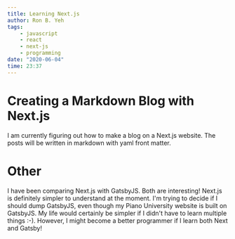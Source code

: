 ```yaml
---
title: Learning Next.js
author: Ron B. Yeh
tags:
    - javascript
    - react
    - next-js
    - programming
date: "2020-06-04"
time: 23:37
---
```


# Creating a Markdown Blog with Next.js
I am currently figuring out how to make a blog on a Next.js website. The posts will be written in markdown with yaml front matter.

# Other
I have been comparing Next.js with GatsbyJS. Both are interesting! Next.js is definitely simpler to understand at the moment. I'm trying to decide if I should dump GatsbyJS, even though my Piano University website is built on GatsbyJS. My life would certainly be simpler if I didn't have to learn multiple things :-). However, I might become a better programmer if I learn both Next and Gatsby!